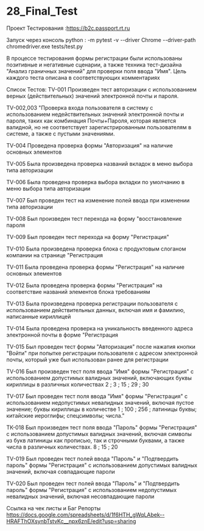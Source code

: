 # 28_Final_Test
Проект Тестирования :https://b2c.passport.rt.ru

Запуск через консоль python :  -m pytest -v --driver Chrome --driver-path chromedriver.exe tests/test.py

В процессе тестирования формы регистрации были использованы позитивные и негативные сценарии, а также техника тест-дизайна "Анализ граничных значений"
для проверки поля ввода "Имя". 
Цель каждого теста описана в соответствующих комментариях

Список Тестов:
 TV-001 Произведен тест авторизации с использованием верных (действительных) значений электронной почты и пароля.
 
 TV-002,003 "Проверка входа пользователя в систему с использованием недействительных значений электронной почты и пароля, 
 таких как комбинация Почты+Пароля, которая является валидной, но не соответствует зарегистрированным пользователям в системе, а также с пустыми значениями.
 
 TV-004 Проведена проверка формы "Авторизация" на наличие основных элементов
 
 TV-005 Была произведена проверка названий вкладок в меню выбора типа авторизации
 
 TV-006 Была проведена проверка выбора вкладки по умолчанию в меню выбора типа авторизации
 
 TV-007 Был проведен тест на изменение полей ввода при изменении типа авторизации
 
 TV-008 Был произведен тест перехода на форму "восстановление пароля
 
 TV-009 Был проведен тест перехода на форму "Регистрация"
 
 TV-010 Была произведена проверка блока с продуктовым слоганом компании на странице "Регистрация
 
 TV-011 Была проведена проверка формы "Регистрация" на наличие основных элементов
 
 TV-012 Была проведена проверка формы "Регистрация" на соответствие названий элементов блока требованиям
 
 TV-013 Была произведена проверка регистрации пользователя с использованием действительных данных, включая имя и фамилию, написанные кириллицей
 
 TV-014 Была проведена проверка на уникальность введенного адреса электронной почты в форме "Регистрация
 
 TV-015 Был проведен тест формы "Авторизация" после нажатия кнопки "Войти" при попытке регистрации
    пользователя с адресом электронной почты, который уже был использован ранее для регистрации
 
 TV-016  Был произведен тест поля ввода "Имя" формы "Регистрация" с использованием допустимых валидных значений,
     включающих буквы кириллицы в различных количествах 2 ; 3 ; 15 ; 29 ; 30 
 
 TV-017 Был проведен тест поля ввода "Имя" формы "Регистрация" с
    использованием недопустимых невалидных значений, включая пустое значение;
    буквы кириллицы в количестве 1 ; 100 ; 256 ;
    латиницы буквы; китайские иероглифы; спецсимволы; числа."
 
 TК-018 Был произведен тест поля ввода "Пароль" формы "Регистрация" с использованием допустимых валидных значений, включая символы из букв латиницы как прописью,
    так и строчными буквами, а также числа в различных количествах. 8 ; 15 ; 20 

TV-019 Был проведен тест полей ввода "Пароль" и "Подтвердить пароль" формы "Регистрация" с использованием
    допустимых валидных значений, включая совпадающие пароли
 
 TV-020 Был проведен тест полей ввода "Пароль" и "Подтвердить пароль" формы "Регистрация" с
   использованием недопустимых невалидных значений, включая несовпадающие пароли
   
   Ссылка на чек листы и Баг Репорты https://docs.google.com/spreadsheets/d/1f6HTH_gWqLAbek--HRAFThOXsynbTstvKc__npx6znE/edit?usp=sharing

